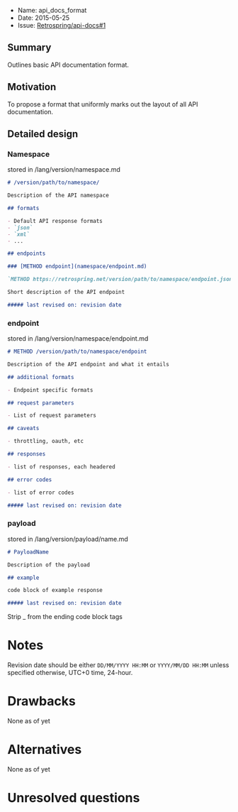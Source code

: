 <!-- https://github.com/rust-lang/rfcs/blob/master/0000-template.md -->
- Name: api_docs_format
- Date: 2015-05-25
- Issue: [Retrospring/api-docs#1](https://github.com/Retrospring/api-docs/issues/1)

## Summary

Outlines basic API documentation format.

## Motivation

To propose a format that uniformly marks out the layout of all API documentation.

## Detailed design

### Namespace

stored in /lang/version/namespace.md

```md
# /version/path/to/namespace/

Description of the API namespace

## formats

- Default API response formats
- `json`
- `xml`
- ...

## endpoints

### [METHOD endpoint](namespace/endpoint.md)

`METHOD https://retrospring.net/version/path/to/namespace/endpoint.json`

Short description of the API endpoint

##### last revised on: revision date
```

### endpoint

stored in /lang/version/namespace/endpoint.md

```md
# METHOD /version/path/to/namespace/endpoint

Description of the API endpoint and what it entails

## additional formats

- Endpoint specific formats

## request parameters

- List of request parameters

## caveats

- throttling, oauth, etc

## responses

- list of responses, each headered

## error codes

- list of error codes

##### last revised on: revision date
```

### payload

stored in /lang/version/payload/name.md

```md
# PayloadName

Description of the payload

## example

code block of example response

##### last revised on: revision date
```

Strip _ from the ending code block tags

# Notes

Revision date should be either `DD/MM/YYYY HH:MM` or `YYYY/MM/DD HH:MM` unless specified otherwise, UTC+0 time, 24-hour.

# Drawbacks

None as of yet

# Alternatives

None as of yet

# Unresolved questions
